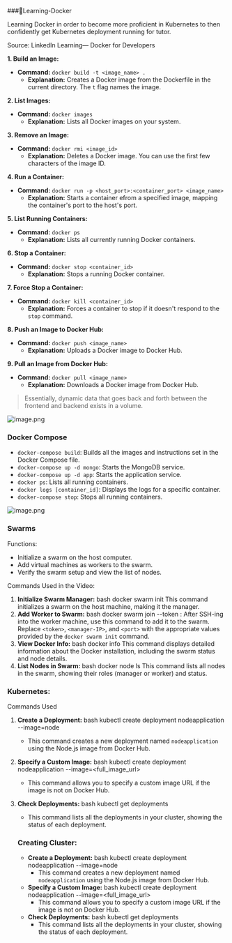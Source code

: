 ###🐋Learning-Docker

Learning Docker in order to become more proficient in Kubernetes to then confidently get Kubernetes deployment running for tutor.

Source: LinkedIn Learning— Docker for Developers 

**1. Build an Image:**

- **Command:** `docker build -t <image_name> .`
    - **Explanation:** Creates a Docker image from the Dockerfile in the current directory. The `t` flag names the image.

**2. List Images:**

- **Command:** `docker images`
    - **Explanation:** Lists all Docker images on your system.

**3. Remove an Image:**

- **Command:** `docker rmi <image_id>`
    - **Explanation:** Deletes a Docker image. You can use the first few characters of the image ID.

**4. Run a Container:**

- **Command:** `docker run -p <host_port>:<container_port> <image_name>`
    - **Explanation:** Starts a container efrom a specified image, mapping the container's port to the host's port.

**5. List Running Containers:**

- **Command:** `docker ps`
    - **Explanation:** Lists all currently running Docker containers.

**6. Stop a Container:**

- **Command:** `docker stop <container_id>`
    - **Explanation:** Stops a running Docker container.

**7. Force Stop a Container:**

- **Command:** `docker kill <container_id>`
    - **Explanation:** Forces a container to stop if it doesn't respond to the `stop` command.

**8. Push an Image to Docker Hub:**

- **Command:** `docker push <image_name>`
    - **Explanation:** Uploads a Docker image to Docker Hub.

**9. Pull an Image from Docker Hub:**

- **Command:** `docker pull <image_name>`
    - **Explanation:** Downloads a Docker image from Docker Hub.

> Essentially, dynamic data that goes back and forth between the frontend and backend exists in a volume.
> 

![image.png](https://prod-files-secure.s3.us-west-2.amazonaws.com/cab37465-12db-4026-ab8b-cf3b33e3dd1e/42e429a7-9918-4342-8fa8-d5c01859946e/image.png)

### Docker Compose

- `docker-compose build`: Builds all the images and instructions set in the Docker Compose file.
- `docker-compose up -d mongo`: Starts the MongoDB service.
- `docker-compose up -d app`: Starts the application service.
- `docker ps`: Lists all running containers.
- `docker logs [container_id]`: Displays the logs for a specific container.
- `docker-compose stop`: Stops all running containers.

![image.png](https://prod-files-secure.s3.us-west-2.amazonaws.com/cab37465-12db-4026-ab8b-cf3b33e3dd1e/77256c79-2627-4aba-b709-6e55ead398cb/image.png)

### Swarms

Functions:

- Initialize a swarm on the host computer.
- Add virtual machines as workers to the swarm.
- Verify the swarm setup and view the list of nodes.

Commands Used in the Video:

1. **Initialize Swarm Manager:**
bash
docker swarm init
This command initializes a swarm on the host machine, making it the manager.
2. **Add Worker to Swarm:**
bash
docker swarm join --token :
After SSH-ing into the worker machine, use this command to add it to the swarm. Replace `<token>`, `<manager-IP>`, and `<port>` with the appropriate values provided by the `docker swarm init` command.
3. **View Docker Info:**
bash
docker info
This command displays detailed information about the Docker installation, including the swarm status and node details.
4. **List Nodes in Swarm:**
bash
docker node ls
This command lists all nodes in the swarm, showing their roles (manager or worker) and status.

### Kubernetes:

Commands Used

1. **Create a Deployment:**
bash
kubectl create deployment nodeapplication --image=node
    - This command creates a new deployment named `nodeapplication` using the Node.js image from Docker Hub.
2. **Specify a Custom Image:**
bash
kubectl create deployment nodeapplication --image=<full_image_url>
    - This command allows you to specify a custom image URL if the image is not on Docker Hub.
3. **Check Deployments:**
bash
kubectl get deployments
    - This command lists all the deployments in your cluster, showing the status of each deployment.
    
    ### Creating Cluster:
    
    - **Create a Deployment:**
    bash
    kubectl create deployment nodeapplication --image=node
        - This command creates a new deployment named `nodeapplication` using the Node.js image from Docker Hub.
    - **Specify a Custom Image:**
    bash
    kubectl create deployment nodeapplication --image=<full_image_url>
        - This command allows you to specify a custom image URL if the image is not on Docker Hub.
    - **Check Deployments:**
    bash
    kubectl get deployments
        - This command lists all the deployments in your cluster, showing the status of each deployment.
